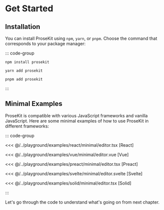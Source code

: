 # Get Started

## Installation

You can install ProseKit using `npm`, `yarn`, or `pnpm`. Choose the command that corresponds to your package manager:

::: code-group

```shell [npm]
npm install prosekit
```

```shell [yarn]
yarn add prosekit
```

```shell [pnpm]
pnpm add prosekit
```

:::

## Minimal Examples

ProseKit is compatible with various JavaScript frameworks and vanilla JavaScript. Here are some minimal examples of how to use ProseKit in different frameworks:

::: code-group

<<< @/../playground/examples/react/minimal/editor.tsx [React]

<<< @/../playground/examples/vue/minimal/editor.vue [Vue]

<<< @/../playground/examples/preact/minimal/editor.tsx [Preact]

<<< @/../playground/examples/svelte/minimal/editor.svelte [Svelte]

<<< @/../playground/examples/solid/minimal/editor.tsx [Solid]

:::

Let's go through the code to understand what's going on from next chapter.
